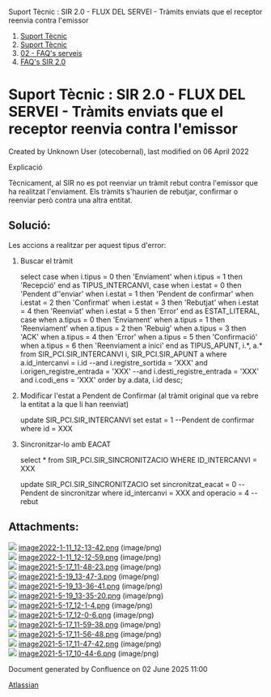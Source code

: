 Suport Tècnic : SIR 2.0 - FLUX DEL SERVEI - Tràmits enviats que el receptor reenvia contra l'emissor  

1.  [Suport Tècnic](index.md)
2.  [Suport Tècnic](13893782.md)
3.  [02 - FAQ's serveis](26313393.md)
4.  [FAQ's SIR 2.0](41523073.md)

Suport Tècnic : SIR 2.0 - FLUX DEL SERVEI - Tràmits enviats que el receptor reenvia contra l'emissor
====================================================================================================

Created by Unknown User (otecobernal), last modified on 06 April 2022

Explicació

Tècnicament, al SIR no es pot reenviar un tràmit rebut contra l'emissor que ha realitzat l'enviament. Els tràmits s'haurien de rebutjar, confirmar o reenviar però contra una altra entitat.

Solució:
--------

Les accions a realitzar per aquest tipus d'error:

1.  Buscar el tràmit
    
     select case
              when i.tipus = 0 then 'Enviament'
              when i.tipus = 1 then 'Recepció'
            end as TIPUS\_INTERCANVI,
            case
              when i.estat = 0 then 'Pendent d''enviar'
              when i.estat = 1 then 'Pendent de confirmar'
              when i.estat = 2 then 'Confirmat'
              when i.estat = 3 then 'Rebutjat'
              when i.estat = 4 then 'Reenviat'
              when i.estat = 5 then 'Error'
            end as ESTAT\_LITERAL,
            case
              when a.tipus = 0 then 'Enviament'
              when a.tipus = 1 then 'Reenviament'
              when a.tipus = 2 then 'Rebuig'
              when a.tipus = 3 then 'ACK'
              when a.tipus = 4 then 'Error'
              when a.tipus = 5 then 'Confirmació'
              when a.tipus = 6 then 'Reenviament a inici'
            end as TIPUS\_APUNT,
            i.\*,
            a.\*
       from SIR\_PCI.SIR\_INTERCANVI i, SIR\_PCI.SIR\_APUNT a
      where a.id\_intercanvi = i.id
        --and i.registre\_sortida = 'XXX'
        and i.origen\_registre\_entrada = 'XXX'
        --and i.desti\_registre\_entrada = 'XXX'
        and i.codi\_ens = 'XXX'
      order by a.data, i.id desc;
    
2.  Modificar l'estat a Pendent de Confirmar (al tràmit original que va rebre la entitat a la que li han reenviat)
    
     update SIR\_PCI.SIR\_INTERCANVI
       set estat = 1 --Pendent de confirmar
     where id = XXX
    
3.  Sincronitzar-lo amb EACAT
    
     select \* from SIR\_PCI.SIR\_SINCRONITZACIO WHERE ID\_INTERCANVI = XXX
    
    update SIR\_PCI.SIR\_SINCRONITZACIO
       set sincronitzat\_eacat = 0 --Pendent de sincronitzar
     where id\_intercanvi = XXX
     and operacio = 4 -- rebut
    

  

Attachments:
------------

![](images/icons/bullet_blue.gif) [image2022-1-11\_12-13-42.png](attachments/64980470/64980471.png) (image/png)  
![](images/icons/bullet_blue.gif) [image2022-1-11\_12-12-59.png](attachments/64980470/64980472.png) (image/png)  
![](images/icons/bullet_blue.gif) [image2021-5-17\_11-48-23.png](attachments/64980470/64980473.png) (image/png)  
![](images/icons/bullet_blue.gif) [image2021-5-19\_13-47-3.png](attachments/64980470/64980474.png) (image/png)  
![](images/icons/bullet_blue.gif) [image2021-5-19\_13-36-41.png](attachments/64980470/64980475.png) (image/png)  
![](images/icons/bullet_blue.gif) [image2021-5-19\_13-35-20.png](attachments/64980470/64980476.png) (image/png)  
![](images/icons/bullet_blue.gif) [image2021-5-17\_12-1-4.png](attachments/64980470/64980477.png) (image/png)  
![](images/icons/bullet_blue.gif) [image2021-5-17\_12-0-6.png](attachments/64980470/64980478.png) (image/png)  
![](images/icons/bullet_blue.gif) [image2021-5-17\_11-59-38.png](attachments/64980470/64980479.png) (image/png)  
![](images/icons/bullet_blue.gif) [image2021-5-17\_11-56-48.png](attachments/64980470/64980480.png) (image/png)  
![](images/icons/bullet_blue.gif) [image2021-5-17\_11-47-42.png](attachments/64980470/64980481.png) (image/png)  
![](images/icons/bullet_blue.gif) [image2021-5-17\_10-44-6.png](attachments/64980470/64980482.png) (image/png)  

Document generated by Confluence on 02 June 2025 11:00

[Atlassian](http://www.atlassian.com/)